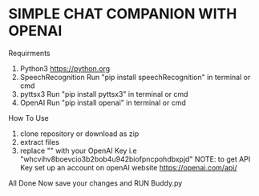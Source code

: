 # SIMPLE CHAT COMPANION WITH OPENAI

Requirments

1. Python3 https://python.org
2. SpeechRecognition Run "pip install speechRecognition" in terminal or cmd
3. pyttsx3 Run "pip install pyttsx3" in terminal or cmd
4. OpenAI Run "pip install openai" in terminal or cmd

How To Use

1. clone repository or download as zip
2. extract files
3. replace "<OpenAI API Key>" with your OpenAI Key i.e "whcvihv8boevcio3b2bob4u942biofpncpohdbxpjd" 
NOTE: to get API Key set up an account on openAI website https://openai.com/api/

All Done Now save your changes and RUN Buddy.py
